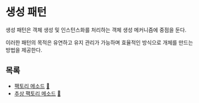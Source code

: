 # 생성 패턴

생성 패턴은 객체 생성 및 인스턴스화를 처리하는 객체 생성 메커니즘에 중점을 둔다. 

이러한 패턴의 목적은 유연하고 유지 관리가 가능하며 효율적인 방식으로 개체를 만드는 방법을 제공한다.

## 목록
* [팩토리 메소드](factory) [:notebook:](http://en.wikipedia.org/wiki/Factory_pattern)
* [추상 팩토리 메소드](factory) [:notebook:](http://en.wikipedia.org/wiki/Abstract_Factory_pattern)

[//]: # (* [Builder]&#40;builder&#41; [:notebook:]&#40;http://en.wikipedia.org/wiki/Builder_pattern&#41;)

[//]: # (* [Object Pool]&#40;pool&#41; [:notebook:]&#40;http://en.wikipedia.org/wiki/Object_Pool_pattern&#41;)

[//]: # (* [Prototype]&#40;prototype&#41; [:notebook:]&#40;http://en.wikipedia.org/wiki/Prototype_pattern&#41;)

[//]: # (* [Singleton]&#40;singleton&#41; [:notebook:]&#40;http://en.wikipedia.org/wiki/Singleton_pattern&#41; &#40;is considered an anti-pattern! :no_entry:&#41;)
